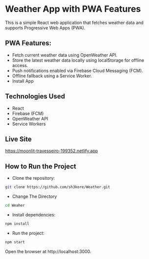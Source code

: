 
# Weather App with PWA Features

This is a simple React web application that fetches weather data and supports Progressive Web Apps (PWA).

## PWA Features:

* Fetch current weather data using OpenWeather API.
* Store the latest weather data locally using localStorage for offline access.
* Push notifications enabled via Firebase Cloud Messaging (FCM).
* Offline fallback using a Service Worker.
* Install App

## Technologies Used

* React
* Firebase (FCM)
* OpenWeather API
* Service Workers

## Live Site

https://moonlit-travesseiro-199352.netlify.app

## How to Run the Project

* Clone the repository:

```bash
git clone https://github.com/sh3kore/Weather.git
```
* Change The Directory
```bash
cd Weaher
```

* Install dependencies:
```bash
npm install
```

* Run the project:
```bash
npm start
```

Open the browser at http://localhost:3000.
